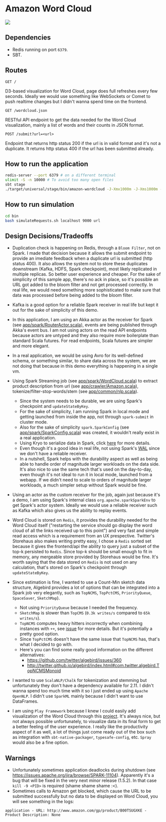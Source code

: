 # Amazon Word Cloud

<img src="http://i.imgur.com/dcxuF4I.png">

## Dependencies

* Redis running on port `6379`.
* SBT.

## Routes

`GET /`

D3-based visualization for Word Cloud, page does full refreshes every few seconds. Ideally we would use something like WebSockets or Comet to push realtime changes but I didn't wanna spend time on the frontend.

`GET /wordcloud.json`

RESTful API endpoint to get the data needed for the Word Cloud visualization, mainly a list of words and their counts in JSON format.

`POST /submit?url=<url>`

Endpoint that returns http status 200 if the url is in valid format and it's not a duplicate. It returns http status 400 if the url has been submitted already.

## How to run the application

```bash
redis-server --port 6379 # on a different terminal
ulimit -S -n 10000 # To avoid too many open files
sbt stage
./target/universal/stage/bin/amazon-wordcloud -J-Xmx1000m -J-Xms1000m -Dhttp.port=9000
```

## How to run simulation

```bash
cd bin
bash simulateRequests.sh localhost 9000 url
```

## Design Decisions/Tradeoffs

* Duplication check is happening on Redis, through a `Bloom Filter`, not on Spark. I made that decision because it allows the submit endpoint to provide an imediate feedback when a duplicate url is submitted (http status 400). It also allows the system not to store these duplicates downstream (Kafka, HDFS, Spark checkpoint), most likely replicated in multiple replicas. So better user experience and cheaper. For the sake of simplicity of this sample app, there's no ack in place, so it's possible an URL got added to the bloom filter and not get processed correctly. In real life, we would need something more sophisticated to make sure that data was processed before being added to the bloom filter.

* Kafka is a good option for a reliable Spark receiver in real life but kept it out for the sake of simplicity of this demo. 

* In this application, I am using an Akka actor as the receiver for Spark (see [app/spark/RouterActor.scala](https://github.com/feliperazeek/spark-algebird-amazon-wordcloud/blob/master/app/spark/RouterActor.scala)), events are being published through Akka's event bus. I am not using actors on the read API endpoints because actors are untyped and they also require more boilerplate than standard Scala futures. For read endpoints, Scala futures are simpler and more elegant.

* In a real application, we would be using Avro for its well-defined schema, or something similar, to share data across the system, we are not doing that because in this demo everything is happening in a single vm.

* Using Spark Streaming job (see [app/spark/WordCloud.scala](https://github.com/feliperazeek/spark-algebird-amazon-wordcloud/blob/master/app/spark/WordCloud.scala)) to extract product description from url (see [app/crawler/Amazon.scala](https://github.com/feliperazeek/spark-algebird-amazon-wordcloud/blob/master/app/crawler/Amazon.scala)), tokenize/filter-stop-words/stem (see [app/common/nlp.scala](https://github.com/feliperazeek/spark-algebird-amazon-wordcloud/blob/master/app/common/nlp.scala)).
  * Since the system needs to be durable, we are using Spark's checkpoint and `updateStateByKey`.
  * For the sake of simplicity, I am running Spark in local mode and getting launched from inside the app, not through `spark-submit` in cluster mode.
  * Also for the sake of simplicity `spark.SparkConfig` (see [app/spark/SparkConfig.scala](https://github.com/feliperazeek/spark-algebird-amazon-wordcloud/blob/master/app/spark/SparkConfig.scala)) was created, it wouldn't really exist in a real application.
  * Using Kryo to serialize data in Spark, click [here](http://spark.apache.org/docs/latest/tuning.html#data-serialization) for more details.
  * Even though it's a good idea in real life, not using Spark's [WAL](https://databricks.com/blog/2015/01/15/improved-driver-fault-tolerance-and-zero-data-loss-in-spark-streaming.html) since we don't have a reliable receiver.
  * In a nutshell, Spark helps with the durability aspect as well as being able to handle order of magnitude larger workloads on the data side. It's also nice to use the same tech that's used on the day-to-day, even though it's not ideal to run it in local mode, launched from a webapp. If we didn't need to scale to orders of magnitude larger workloads, a much simpler setup without Spark would be fine.

* Using an actor as the custom receiver for the job, again just because it's a demo, I am using Spark's internal class `org.apache.sparkSparkEnv` to get Spark's actor system. Ideally we would use a reliable receiver such as Kafka which also gives us the ability to replay events.

* Word Cloud is stored on `Redis`, it provides the durability needed for the Word Cloud itself ("restarting the service should go display the word cloud of all the links received up to this point") and very fast and simple read access which is a requirement from an UX prespective. Twitter's Storehaus also makes writing pretty easy, I chose a `Redis` sorted set because it gives the frontend/api the ability to query just a subset of the top-k persisted to `Redis`. Since top-k should be small enough to fit in memory, any mergeable store provided by Storehaus would be fine. It's worth saying that the data stored on  `Redis` is not used on any calculation, that's stored on Spark's checkpoint through `updateStateByKey`.

* Since estimation is fine, I wanted to use a Count-Min sketch data structure, Algebird provides a lot of options that can be integrated into a Spark job very elegantly, such as `TopNCMS`, `TopPctCMS`, `PriorityQueue`, `SpaceSaver`, `SketchMap`).
  * Not using `PriorityQueue` because I needed the frequency.
  * `SketchMap` is slower than `TopCMS` (`0.3k writes/s` compared to `65k writes/s`).
  * `TopNCMS` computes heavy hitters incorrectly when combining instances with `++`, see [issue](https://github.com/twitter/algebird/issues/353) for more details. But it's potentially a pretty good option.
  * Since `TopPctCMS` doesn't have the same issue that `TopNCMS` has, that's what I decided to go with.
  * Here's you can find some really good information on the different alternatives:
    * https://github.com/twitter/algebird/issues/360
    * http://twitter.github.io/algebird/index.html#com.twitter.algebird.TopNCMSMonoid

* I wanted to use `ScalaNLP/Chalk` for tokenization and stemming but unfortunately they don't have a dependency available for 2.11. I didn't wanna spend too much time with it so I just ended up using `Apache OpenNLP`. I didn't use `SparkML` mainly because I didn't want to use DataFrames.

* I am using `Play Framework` because I knew I could easily add visualization of the Word Cloud through this [project](https://github.com/jasondavies/d3-cloud). It's always nice, but not always possible unfortunately, to visualize data in its final form to get a better feeling of the user experience. I really like the productivity aspect of it as well, a lot of things just come ready out of the box such as integration with `sbt-native-packager`, `typesafe-config`, etc. `Spray` would also be a fine option.

## Warnings

* Unfortunately sometimes application deadlocks during shutdown (see https://issues.apache.org/jira/browse/SPARK-11104). Apparently it's a bug that will be fixed in the very next minor release (1.5.2). In that case `kill -9 <PID>` is required (shame shame shame :<).
* Sometimes calls to Amazon get blocked, which cause the URL to be submitted successfully but no data to be displayed on Word Cloud, you will see something in the logs:
```
application - URL: http://www.amazon.com/gp/product/B00TSUGXKE - Product Description: None
```

